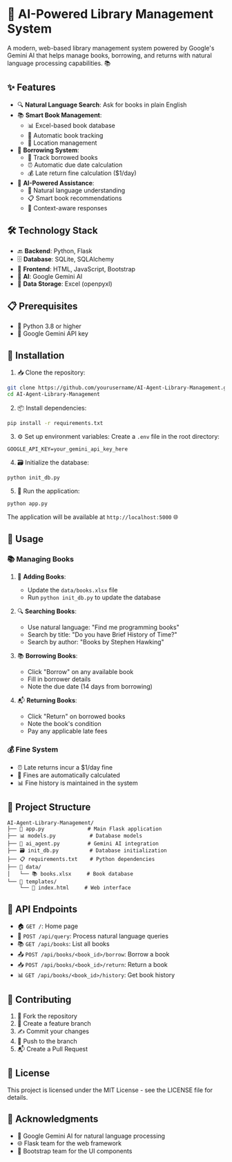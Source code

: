 # 🤖 AI-Powered Library Management System

A modern, web-based library management system powered by Google's Gemini AI that helps manage books, borrowing, and returns with natural language processing capabilities. 📚

## ✨ Features

- 🔍 **Natural Language Search**: Ask for books in plain English
- 📚 **Smart Book Management**: 
  - 📊 Excel-based book database
  - 🔄 Automatic book tracking
  - 📍 Location management
- 📖 **Borrowing System**:
  - 📝 Track borrowed books
  - ⏰ Automatic due date calculation
  - 💰 Late return fine calculation ($1/day)
- 🧠 **AI-Powered Assistance**:
  - 💬 Natural language understanding
  - 📋 Smart book recommendations
  - 🎯 Context-aware responses

## 🛠️ Technology Stack

- 🔙 **Backend**: Python, Flask
- 🗄️ **Database**: SQLite, SQLAlchemy
- 🎨 **Frontend**: HTML, JavaScript, Bootstrap
- 🤖 **AI**: Google Gemini AI
- 💾 **Data Storage**: Excel (openpyxl)

## 📋 Prerequisites

- 🐍 Python 3.8 or higher
- 🔑 Google Gemini API key

## 🚀 Installation

1. 📥 Clone the repository:
```bash
git clone https://github.com/yourusername/AI-Agent-Library-Management.git
cd AI-Agent-Library-Management
```

2. 📦 Install dependencies:
```bash
pip install -r requirements.txt
```

3. ⚙️ Set up environment variables:
Create a `.env` file in the root directory:
```
GOOGLE_API_KEY=your_gemini_api_key_here
```

4. 🗃️ Initialize the database:
```bash
python init_db.py
```

5. 🚀 Run the application:
```bash
python app.py
```

The application will be available at `http://localhost:5000` 🌐

## 📖 Usage

### 📚 Managing Books

1. 📝 **Adding Books**:
   - Update the `data/books.xlsx` file
   - Run `python init_db.py` to update the database

2. 🔍 **Searching Books**:
   - Use natural language: "Find me programming books"
   - Search by title: "Do you have Brief History of Time?"
   - Search by author: "Books by Stephen Hawking"

3. 📚 **Borrowing Books**:
   - Click "Borrow" on any available book
   - Fill in borrower details
   - Note the due date (14 days from borrowing)

4. 📬 **Returning Books**:
   - Click "Return" on borrowed books
   - Note the book's condition
   - Pay any applicable late fees

### 💰 Fine System

- ⏰ Late returns incur a $1/day fine
- 🧮 Fines are automatically calculated
- 📊 Fine history is maintained in the system

## 📁 Project Structure

```
AI-Agent-Library-Management/
├── 🐍 app.py              # Main Flask application
├── 📊 models.py           # Database models
├── 🤖 ai_agent.py         # Gemini AI integration
├── 🗃️ init_db.py          # Database initialization
├── 📋 requirements.txt    # Python dependencies
├── 📁 data/
│   └── 📚 books.xlsx     # Book database
└── 📁 templates/
    └── 🎨 index.html     # Web interface
```

## 🔌 API Endpoints

- 🏠 `GET /`: Home page
- 💬 `POST /api/query`: Process natural language queries
- 📚 `GET /api/books`: List all books
- 📤 `POST /api/books/<book_id>/borrow`: Borrow a book
- 📥 `POST /api/books/<book_id>/return`: Return a book
- 📊 `GET /api/books/<book_id>/history`: Get book history

## 🤝 Contributing

1. 🔀 Fork the repository
2. 🌿 Create a feature branch
3. ✍️ Commit your changes
4. 🚀 Push to the branch
5. 📬 Create a Pull Request

## 📜 License

This project is licensed under the MIT License - see the LICENSE file for details.

## 🙏 Acknowledgments

- 🤖 Google Gemini AI for natural language processing
- 🌐 Flask team for the web framework
- 🎨 Bootstrap team for the UI components
